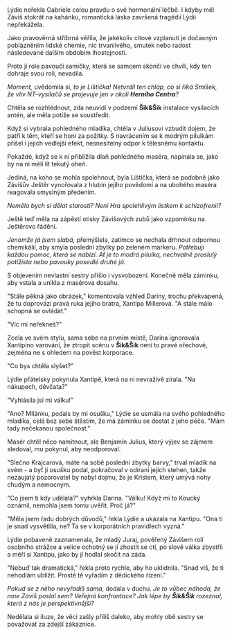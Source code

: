 #

Lýdie neřekla Gabriele celou pravdu o své hormonální léčbě. I kdyby měl Záviš stokrát na kahánku, romantická láska završená tragédií Lýdii nepřekážela. 

Jako pravověrná stříbrná věřila, že jakékoliv citové vzplanutí je dočasným poblázněním lidské chemie, nic trvanlivého, smutek nebo radost následované dalším obdobím lhostejnosti.

Proto jí role pavoučí samičky, která se samcem skončí ve chvíli, kdy ten dohraje svou roli, nevadila. 

*Moment,* uvědomila si, *to je Lištička! Netvrdil ten chlap, co si říká Smíšek, že vliv NT-vysílačů se projevuje jen v okolí **Herního Centra**?*

Chtěla se rozhlédnout, zda neuvidí v podzemí **Šik&Šik** instalace vysílacích antén, ale měla potíže se soustředit.

Když si vybrala pohledného mladíka, chtěla v Juliusovi vzbudit dojem, že patří k těm, kteří se honí za požitky. S navrácením se k modrým pilulkám přišel i jejich vedlejší efekt, nesnesitelný odpor k tělesnému kontaktu.

Pokaždé, když se k ní přiblížila dlaň pohledného maséra, napínala se, jako by na ni měli lít tekutý oheň.

Jediná, na koho se mohla spolehnout, byla Lištička, která se podobně jako Závišův Ještěr vynořovala z hlubin jejího povědomí a na ubohého maséra reagovala smyslným předením.

*Neměla bych si dělat starosti? Není Hra spolehlivým lístkem k schizofrenii?*

Ještě teď měla na zápěstí otisky Závišových zubů jako vzpomínku na Ještěrovo řádění.

*Jenomže já jsem slabá,* přemýšlela, zatímco se nechala drhnout odpornou chemikálií, aby smyla poslední zbytky po zeleném markeru. *Potřebuji každou pomoc, která se nabízí. Ať je to modrá pilulka, nechvalně proslulý potížista nebo pavouky posedlé druhé já.*

S objevením nevlastní sestry přišlo i vysvobození. Konečně měla záminku, aby vstala a unikla z masérova dosahu.

"Stále pěkná jako obrázek," komentovala vzhled Dariny, trochu překvapená, že tu doprovází pravá ruka jejího bratra, Xantipa Millerová. "A stále málo schopná se ovládat."

"Víc mi neřekneš?"

Zcela ve svém stylu, sama sebe na prvním místě, Darina ignorovala Xantipino varování, že ztropit scénu v **Šik&Šik** není to pravé ořechové, zejména ne s ohledem na pověst korporace.

"Co bys chtěla slyšet?"

Lýdie přátelsky pokynula Xantipě, která na ni nevraživě zírala. "Na nákupech, děvčata?"

"Vyhlásila jsi mi válku!"

"Ano? Milánku, podals by mi osušku," Lýdie se usmála na svého pohledného mladíka, celá bez sebe štěstím, že má záminku se dostat z jeho péče. "Mám tady nečekanou společnost."

Masér chtěl něco namítnout, ale Benjamín Julius, který výjev se zájmem sledoval, mu pokynul, aby neodporoval.

"Slečno Krajcarová, máte na sobě poslední zbytky barvy," trval mladík na svém - a byť ji osušku podal, pokračoval v odíraní jejích stehen, takže nezaujatý pozorovatel by nabyl dojmu, že je Kristem, který umývá nohy chudým a nemocným.

"Co jsem ti kdy udělala?" vyhrkla Darina. "Válku! Když mi to Koucký oznámil, nemohla jsem tomu uvěřit. Proč já?"

"Měla jsem řadu dobrých důvodů,"  řekla Lýdie a ukázala na Xantipu. "Ona ti je snad vysvětlila, ne? Ta se v korporátních pravidlech vyzná."

Lýdie pobaveně zaznamenala, že mladý Juraj, pověřený Závišem rolí osobního strážce a velice ochotný se jí zhostit se ctí, po slově válka zbystřil a měří si Xantipu, jako by jí hodlal skočit na záda.

"Nebuď tak dramatická," řekla proto rychle, aby ho uklidnila. "Snad víš, že ti nehodlám ublížit. Prostě tě vyřadím z dědického řízení."

*Pokud se z něho nevyřadíš sama,* dodala v duchu. *Je to vůbec náhoda, že mne Záviš poslal sem? Veřejná konfrontace? Jak lépe by **Šik&Šik** rozeznal, která z nás je perspektivnější?*

Nedělala si iluze, že věci zašly příliš daleko, aby mohly obě sestry se považovat za zdejší zákaznice.

 


 
